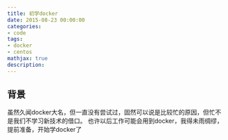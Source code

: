 ```yaml
---
title: 初学docker
date: 2015-08-23 00:00:00
categories:
- code
tags: 
- docker
- centos
mathjax: true
description: 
---
```

## 背景
虽然久闻docker大名，但一直没有尝试过，固然可以说是比较忙的原因，但忙不是我们不学习新技术的借口。
也许以后工作可能会用到docker，我得未雨绸缪，提前准备，开始学docker了

<!--more-->
